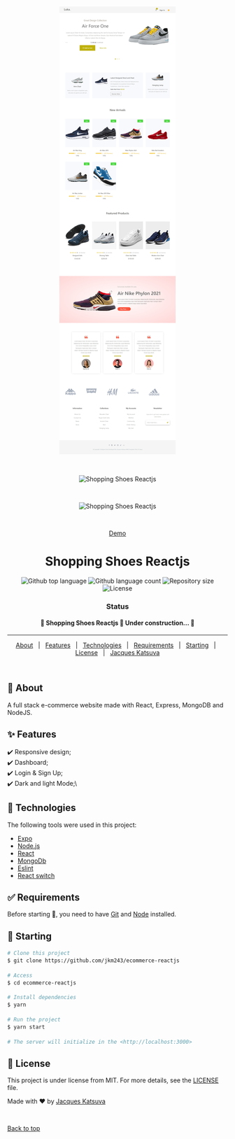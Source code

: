 <div align="center" id="top"> 
  <img src="./capture.jpeg" alt="Shopping Shoes Reactjs" />

  &#xa0;

  <img src="./capture1.gif" alt="Shopping Shoes Reactjs" />

   &#xa0;

  <img src="./capture2.gif" alt="Shopping Shoes Reactjs" />

   &#xa0;

  <a href="https://ecommerce-react-js-zeta.vercel.app/">Demo</a>
</div>

<h1 align="center">Shopping Shoes Reactjs</h1>

<p align="center">
  <img alt="Github top language" src="https://img.shields.io/github/languages/top/jkm243/ecommerce-reactjs?color=56BEB8">

  <img alt="Github language count" src="https://img.shields.io/github/languages/count/jkm243/ecommerce-reactjs?color=56BEB8">

  <img alt="Repository size" src="https://img.shields.io/github/repo-size/jkm243/ecommerce-reactjs?color=56BEB8">

  <img alt="License" src="https://img.shields.io/github/license/jkm243/ecommerce-reactjs?color=56BEB8">

  <!-- <img alt="Github issues" src="https://img.shields.io/github/issues/jkm243/shopping-shoes-reactjs?color=56BEB8" /> -->

  <!-- <img alt="Github forks" src="https://img.shields.io/github/forks/jkm243/shopping-shoes-reactjs?color=56BEB8" /> -->

  <!-- <img alt="Github stars" src="https://img.shields.io/github/stars/jkm243/shopping-shoes-reactjs?color=56BEB8" /> -->
</p>

<h3 align="center">Status</h3>

<h4 align="center"> 
	🚧  Shopping Shoes Reactjs 🚀 Under construction...  🚧
</h4> 

<hr>

<p align="center">
  <a href="#dart-about">About</a> &#xa0; | &#xa0; 
  <a href="#sparkles-features">Features</a> &#xa0; | &#xa0;
  <a href="#rocket-technologies">Technologies</a> &#xa0; | &#xa0;
  <a href="#white_check_mark-requirements">Requirements</a> &#xa0; | &#xa0;
  <a href="#checkered_flag-starting">Starting</a> &#xa0; | &#xa0;
  <a href="#memo-license">License</a> &#xa0; | &#xa0;
  <a href="https://github.com/jkm243" target="_blank">Jacques Katsuva</a>
</p>

<br>

## :dart: About ##

A full stack e-commerce website made with React, Express, MongoDB and NodeJS.

## :sparkles: Features ##

:heavy_check_mark: Responsive design;\
:heavy_check_mark: Dashboard;\
:heavy_check_mark: Login & Sign Up;\
:heavy_check_mark: Dark and light Mode;\

## :rocket: Technologies ##

The following tools were used in this project:

- [Expo](https://expo.io/)
- [Node.js](https://nodejs.org/en/)
- [React](https://pt-br.reactjs.org/)
- [MongoDb](https://www.mongodb.com/)
- [Eslint](https://eslint.org)
- [React switch](https://www.npmjs.com/package/react-switch)
<!-- - [Styled components](https://styled-components.com) -->

## :white_check_mark: Requirements ##

Before starting :checkered_flag:, you need to have [Git](https://git-scm.com) and [Node](https://nodejs.org/en/) installed.

## :checkered_flag: Starting ##

```bash
# Clone this project
$ git clone https://github.com/jkm243/ecommerce-reactjs

# Access
$ cd ecommerce-reactjs

# Install dependencies
$ yarn

# Run the project
$ yarn start

# The server will initialize in the <http://localhost:3000>
```

## :memo: License ##

This project is under license from MIT. For more details, see the [LICENSE](LICENSE.md) file.


Made with :heart: by <a href="https://github.com/jkm243" target="_blank">Jacques Katsuva</a>

&#xa0;

<a href="#top">Back to top</a>

